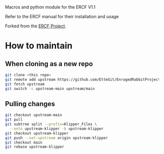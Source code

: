 Macros and python module for the ERCF V1.1

Refer to the ERCF manual for their installation and usage

Forked from the [ERCF Project](https://github.com/EtteGit/EnragedRabbitProject).

# How to maintain

## When cloning as a new repo

```sh
git clone <this repo>
git remote add upstream https://github.com/EtteGit/EnragedRabbitProject.git
git fetch upstream
git switch -c upstream-main upstream/main
```

## Pulling changes

```sh
git checkout upstream-main
git pull
git subtree split --prefix=Klipper_Files \
  --onto upstream-klipper -b upstream-klipper
git checkout upstream-klipper
git push --set-upstream origin upstream-klipper
git checkout main
git rebase upstream-klipper
```